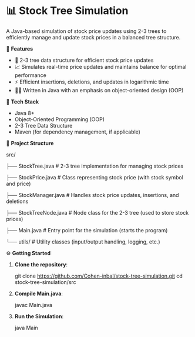# 📊 Stock Tree Simulation
A Java-based simulation of stock price updates using 2-3 trees to efficiently manage and update stock prices in a balanced tree structure.

🚀 **Features**
- 🌳 2-3 tree data structure for efficient stock price updates
- 📈 Simulates real-time price updates and maintains balance for optimal performance
- ⚡ Efficient insertions, deletions, and updates in logarithmic time
- 🧑‍💻 Written in Java with an emphasis on object-oriented design (OOP)

🧱 **Tech Stack**
- Java 8+
- Object-Oriented Programming (OOP)
- 2-3 Tree Data Structure
- Maven (for dependency management, if applicable)

📁 **Project Structure**

src/

├── StockTree.java # 2-3 tree implementation for managing stock prices

├── StockPrice.java # Class representing stock price (with stock symbol and price)

├── StockManager.java # Handles stock price updates, insertions, and deletions

├── StockTreeNode.java # Node class for the 2-3 tree (used to store stock prices)

├── Main.java # Entry point for the simulation (starts the program)

└── utils/ # Utility classes (input/output handling, logging, etc.)

⚙️ **Getting Started**
1. **Clone the repository**:

   git clone https://github.com/Cohen-inbal/stock-tree-simulation.git
   cd stock-tree-simulation/src

2. **Compile Main.java**:
 
    javac Main.java

3. **Run the Simulation**:

   java Main
